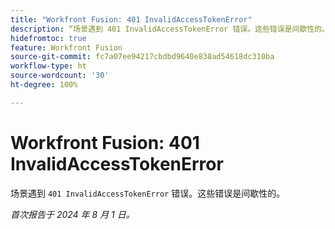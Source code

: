 ```yaml
---
title: "Workfront Fusion: 401 InvalidAccessTokenError"
description: “场景遇到 401 InvalidAccessTokenError 错误。这些错误是间歇性的。”
hidefromtoc: true
feature: Workfront Fusion
source-git-commit: fc7a07ee94217cbdbd9640e838ad54618dc310ba
workflow-type: ht
source-wordcount: '30'
ht-degree: 100%

---
```



# Workfront Fusion: 401 InvalidAccessTokenError

场景遇到 `401 InvalidAccessTokenError` 错误。这些错误是间歇性的。

_首次报告于 2024 年 8 月 1 日。_
